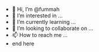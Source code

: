 - 👋 Hi, I’m @fummah
- 👀 I’m interested in ...
- 🌱 I’m currently learning ...
- 💞️ I’m looking to collaborate on ...
- 📫 How to reach me ...
- end here

<!---
fummah/fummah is a ✨ special ✨ repository because its `README.md` (this file) appears on your GitHub profile.
You can click the Preview link to take a look at your changes.
--->
